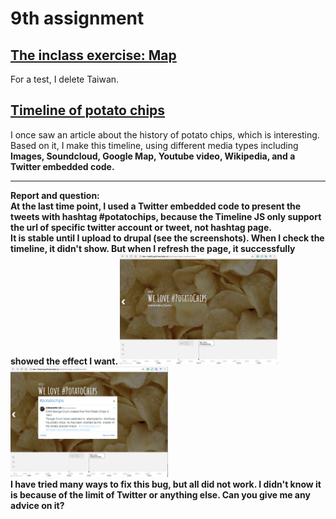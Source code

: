 # 9th assignment
<h2><a href="http://dev-holyif.pantheonsite.io/map3/"> The inclass exercise: Map </a></h2>
<p> For a test, I delete Taiwan.</p>
<h2><a href="http://dev-holyif.pantheonsite.io/timeline/chips_timeline.html">Timeline of potato chips</a></h2>
<p> I once saw an article about the history of potato chips, which is interesting. Based on it, I make this timeline, using different media types including <strong>Images, Soundcloud, Google Map, Youtube video, Wikipedia, and a Twitter embedded code.</strong></p>

<hr>
<b>Report and question:<b>
<br>At the last time point, I used a Twitter embedded code to present the tweets with hashtag #potatochips, because the Timeline JS only support the url of specific twitter account or tweet, not hashtag page.
<br>It is stable until I upload to drupal (see the screenshots). When I check the timeline, it didn't show. But when I refresh the page, it successfully showed the effect I want.
<img src="fail.png" height="50%" width="50%" ><img src="successful.png" height="50%" width="50%" >
<br>I have tried many ways to fix this bug, but all did not work. I didn't know it is because of the limit of Twitter or anything else. Can you give me any advice on it?
